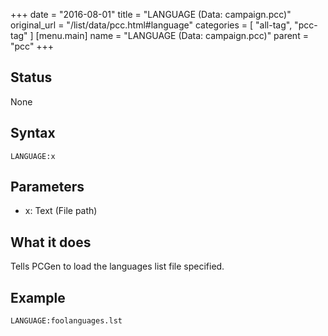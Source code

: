 +++
date = "2016-08-01"
title = "LANGUAGE (Data: campaign.pcc)"
original_url = "/list/data/pcc.html#language"
categories = [ "all-tag", "pcc-tag" ]
[menu.main]
    name = "LANGUAGE (Data: campaign.pcc)"
    parent = "pcc"
+++

## Status

None

## Syntax

`LANGUAGE:x`

## Parameters

-   x: Text (File path)



What it does
------------

Tells PCGen to load the languages list file specified.

Example
-------

`LANGUAGE:foolanguages.lst`

